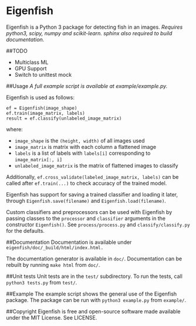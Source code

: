 # Eigenfish
Eigenfish is a Python 3 package for detecting fish in an images.
*Requires python3, scipy, numpy and scikit-learn. sphinx also required to 
build documentation.*

##TODO
- Multiclass ML
- GPU Support
- Switch to unittest mock

##Usage
*A full example script is available at example/example.py.*

Eigenfish is used as follows:
```
ef = Eigenfish(image_shape)
ef.train(image_matrix, labels)
result = ef.classify(unlabeled_image_matrix)
```
where:
- `image_shape` is the `(height, width)` of all images used
- `image_matrix` is matrix with each column a flattened image
- `labels` is a list of labels with `labels[i]` corresponding to
`image_matrix[:, i]`
- `unlabeled_image_matrix` is the matrix of flattened images to classify

Additionally, `ef.cross_validate(labeled_image_matrix, labels)` can be called
after `ef.train(...)` to check accuracy of the trained model.

Eigenfish has support for saving a trained classifier and loading it later,
through `Eigenfish.save(filename)` and `Eigenfish.load(filename)`.

Custom classifiers and preprocessors can be used with Eigenfish by passing
classes to the `processor` and `classifier` arguments in the constructor
`Eigenfish()`.
See `process/process.py` and `classify/classify.py` for the defaults.

##Documentation
Documentation is available under `eigenfish/doc/_build/html/index.html.`

The documentation generator is available in `doc/`. Documentation can be rebuilt
by running `make html` from `doc/`.

##Unit tests
Unit tests are in the `test/` subdirectory. To run the tests, call
`python3 tests.py` from `test/`.

##Example
The example script shows the general use of the Eigenfish package. The package
can be run with `python3 example.py` from `example/`.

##Copyright
Eigenfish is free and open-source software made available under the MIT License.
See LICENSE.
